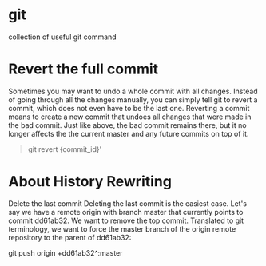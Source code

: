 # git
collection of useful git command

<h1>Revert the full commit</h1>
Sometimes you may want to undo a whole commit with all changes. Instead of going through all the changes manually, you can simply tell git to revert a commit, which does not even have to be the last one. Reverting a commit means to create a new commit that undoes all changes that were made in the bad commit. Just like above, the bad commit remains there, but it no longer affects the the current master and any future commits on top of it.


<blockquote>git revert {commit_id}'</blockquote>

<h1>About History Rewriting</h1>

Delete the last commit
Deleting the last commit is the easiest case. Let's say we have a remote origin with branch master that currently points to commit dd61ab32. We want to remove the top commit. Translated to git terminology, we want to force the master branch of the origin remote repository to the parent of dd61ab32:

git push origin +dd61ab32^:master
